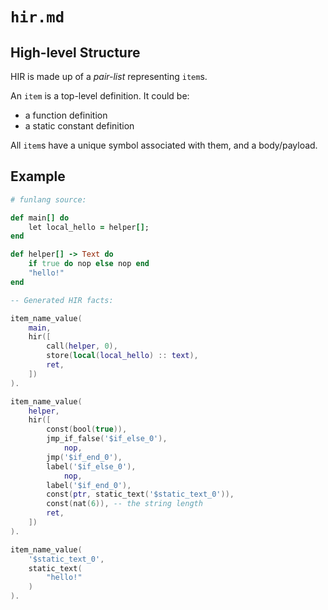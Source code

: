 # `hir.md`
## High-level Structure
HIR is made up of a *pair-list* representing `item`s.

An `item` is a top-level definition. It could be:
- a function definition
- a static constant definition

All `item`s have a unique symbol associated with them, and a body/payload.

## Example

```ruby
# funlang source:

def main[] do
    let local_hello = helper[];
end

def helper[] -> Text do
    if true do nop else nop end
    "hello!"
end
```

```lua
-- Generated HIR facts:

item_name_value(
    main,
    hir([
        call(helper, 0),
        store(local(local_hello) :: text),
        ret,
    ])
).

item_name_value(
    helper,
    hir([
        const(bool(true)),
        jmp_if_false('$if_else_0'),
            nop,
        jmp('$if_end_0'),
        label('$if_else_0'),
            nop,
        label('$if_end_0'),
        const(ptr, static_text('$static_text_0')),
        const(nat(6)), -- the string length
        ret,
    ])
).

item_name_value(
    '$static_text_0',
    static_text(
        "hello!"
    )
).
```